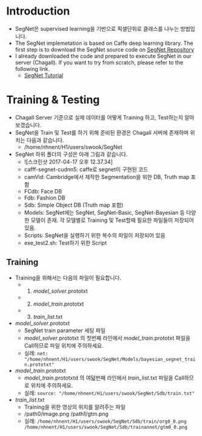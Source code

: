 # Introduction
* SegNet은 supervised learning을 기반으로 픽셀단위로 클래스를 나누는 방법입니다. 
* The SegNet implemetation is based on Caffe deep learning library. The first step is to download the SegNet source code on [SegNet Repository](https://github.com/alexgkendall/caffe-segnet)
* I already downloaded the code and prepared to execute SegNet in our server (Chagall). If you want to try from scratch, please refer to the following link.
    * [SegNet Tutorial](http://mi.eng.cam.ac.uk/projects/segnet/tutorial.html)

# Training & Testing
* Chagall Server 기준으로 실제 데이터를 어떻게 Training 하고, Test하는지 알아보겠습니다. 
* SegNet을 Train 및 Test를 하기 위해 준비된 환경은 Chagall 서버에 존재하며 위치는 다음과 같습니다. 
    *  /home/nhnent/H1/users/swook/SegNet
*  SegNet 하위 폴더의 구성은 아래 그림과 같습니다. 
    *  ![스크린샷 2017-04-17 오후 12.37.34]
    *  cafff-segnet-cudnn5: caffe로 segnet이 구현된 코드 
    *  camVid: Cambridge에서 제작한 Segmentation을 위한 DB, Truth map 포함
    *  FCdb: Face DB
    *  Fdb: Fashion DB
    *  Sdb: Simple Object DB (Truth map 포함)
    *  Models: SegNet에는 SegNet, SegNet-Basic, SegNet-Bayesian 등 다양한 모델이 존재. 각 모델별로 Training 및 Test할때 필요한 파일들이 저장되어 있음. 
    *  Scripts: SegNet을 실행하기 위한 복수의 파일이 저장되어 있음
    *  exe_test2.sh: Test하기 위한 Script
## Training
* Training을 위해서는 다음의 파일이 필요합니다.
    * 1. *model_solver*.prototxt
    * 2. *model_train*.prototxt
    * 3. *train_list*.txt
* *model_solver*.prototxt
    * SegNet train parameter 세팅 파일
    * *model_solver*.prototxt 의 첫번째 라인에서 *model_train*.prototxt 파일을 Call하므로 파일 위치에 주의하세요.
    * 실례: ```net: "/home/nhnent/H1/users/swook/SegNet/Models/bayesian_segnet_train.prototxt" ``` 
* *model_train*.prototxt
    * *model_train*.prototxtd 의 여덟번째 라인에서 *train_list*.txt 파일을 Call하므로 위치에 주의하세요.
    * 실례: ```source: "/home/nhnent/H1/users/swook/SegNet/Sdb/train.txt"```
* *train_list*.txt
    * Training을 위한 영상의 위치를 알려주는 파일
    * /path0/image.png /path1/gtm.png
    * 실례: ```/home/nhnent/H1/users/swook/SegNet/Sdb/train/org0_0.png /home/nhnent/H1/users/swook/SegNet/Sdb/trainannot/gtm0_0.png```
